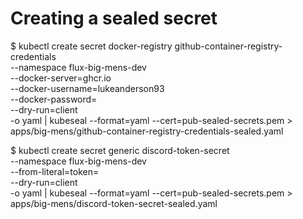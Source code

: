 

Creating a sealed secret
========================

$ kubectl create secret docker-registry github-container-registry-credentials \
  --namespace flux-big-mens-dev \
  --docker-server=ghcr.io \
  --docker-username=lukeanderson93 \
  --docker-password= \
  --dry-run=client \
  -o yaml | kubeseal --format=yaml --cert=pub-sealed-secrets.pem > apps/big-mens/github-container-registry-credentials-sealed.yaml


$ kubectl create secret generic discord-token-secret \
  --namespace flux-big-mens-dev \
  --from-literal=token= \
  --dry-run=client \
  -o yaml | kubeseal --format=yaml --cert=pub-sealed-secrets.pem > apps/big-mens/discord-token-secret-sealed.yaml

